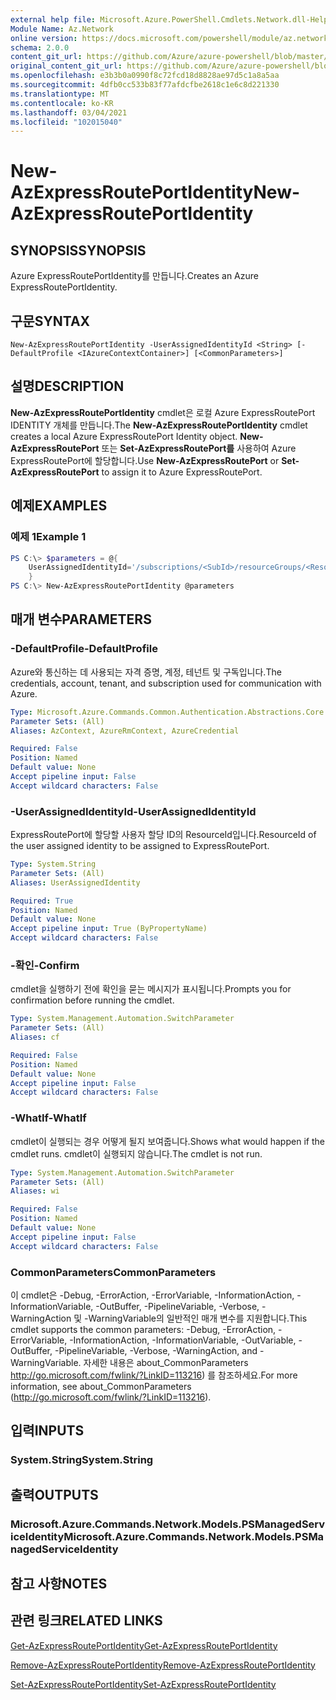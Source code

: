 ```yaml
---
external help file: Microsoft.Azure.PowerShell.Cmdlets.Network.dll-Help.xml
Module Name: Az.Network
online version: https://docs.microsoft.com/powershell/module/az.network/new-azexpressrouteportidentity
schema: 2.0.0
content_git_url: https://github.com/Azure/azure-powershell/blob/master/src/Network/Network/help/New-AzExpressRoutePortIdentity.md
original_content_git_url: https://github.com/Azure/azure-powershell/blob/master/src/Network/Network/help/New-AzExpressRoutePortIdentity.md
ms.openlocfilehash: e3b3b0a0990f8c72fcd18d8828ae97d5c1a8a5aa
ms.sourcegitcommit: 4dfb0cc533b83f77afdcfbe2618c1e6c8d221330
ms.translationtype: MT
ms.contentlocale: ko-KR
ms.lasthandoff: 03/04/2021
ms.locfileid: "102015040"
---
```

# <span data-ttu-id="b34a9-101">New-AzExpressRoutePortIdentity</span><span class="sxs-lookup"><span data-stu-id="b34a9-101">New-AzExpressRoutePortIdentity</span></span>

## <span data-ttu-id="b34a9-102">SYNOPSIS</span><span class="sxs-lookup"><span data-stu-id="b34a9-102">SYNOPSIS</span></span>
<span data-ttu-id="b34a9-103">Azure ExpressRoutePortIdentity를 만듭니다.</span><span class="sxs-lookup"><span data-stu-id="b34a9-103">Creates an Azure ExpressRoutePortIdentity.</span></span>

## <span data-ttu-id="b34a9-104">구문</span><span class="sxs-lookup"><span data-stu-id="b34a9-104">SYNTAX</span></span>

```
New-AzExpressRoutePortIdentity -UserAssignedIdentityId <String> [-DefaultProfile <IAzureContextContainer>] [<CommonParameters>]
```

## <span data-ttu-id="b34a9-105">설명</span><span class="sxs-lookup"><span data-stu-id="b34a9-105">DESCRIPTION</span></span>
<span data-ttu-id="b34a9-106">**New-AzExpressRoutePortIdentity** cmdlet은 로컬 Azure ExpressRoutePort IDENTITY 개체를 만듭니다.</span><span class="sxs-lookup"><span data-stu-id="b34a9-106">The **New-AzExpressRoutePortIdentity** cmdlet creates a local Azure ExpressRoutePort Identity object.</span></span> <span data-ttu-id="b34a9-107">**New-AzExpressRoutePort** 또는 **Set-AzExpressRoutePort를** 사용하여 Azure ExpressRoutePort에 할당합니다.</span><span class="sxs-lookup"><span data-stu-id="b34a9-107">Use **New-AzExpressRoutePort** or **Set-AzExpressRoutePort** to assign it to Azure ExpressRoutePort.</span></span>

## <span data-ttu-id="b34a9-108">예제</span><span class="sxs-lookup"><span data-stu-id="b34a9-108">EXAMPLES</span></span>

### <span data-ttu-id="b34a9-109">예제 1</span><span class="sxs-lookup"><span data-stu-id="b34a9-109">Example 1</span></span>
```powershell
PS C:\> $parameters = @{
    UserAssignedIdentityId='/subscriptions/<SubId>/resourceGroups/<ResourceGroupName>/providers/Microsoft.ManagedIdentity/userAssignedIdentities/<IdentityName>'
    }
PS C:\> New-AzExpressRoutePortIdentity @parameters
```

## <span data-ttu-id="b34a9-110">매개 변수</span><span class="sxs-lookup"><span data-stu-id="b34a9-110">PARAMETERS</span></span>

### <span data-ttu-id="b34a9-111">-DefaultProfile</span><span class="sxs-lookup"><span data-stu-id="b34a9-111">-DefaultProfile</span></span>
<span data-ttu-id="b34a9-112">Azure와 통신하는 데 사용되는 자격 증명, 계정, 테넌트 및 구독입니다.</span><span class="sxs-lookup"><span data-stu-id="b34a9-112">The credentials, account, tenant, and subscription used for communication with Azure.</span></span>

```yaml
Type: Microsoft.Azure.Commands.Common.Authentication.Abstractions.Core.IAzureContextContainer
Parameter Sets: (All)
Aliases: AzContext, AzureRmContext, AzureCredential

Required: False
Position: Named
Default value: None
Accept pipeline input: False
Accept wildcard characters: False
```

### <span data-ttu-id="b34a9-113">-UserAssignedIdentityId</span><span class="sxs-lookup"><span data-stu-id="b34a9-113">-UserAssignedIdentityId</span></span>
<span data-ttu-id="b34a9-114">ExpressRoutePort에 할당할 사용자 할당 ID의 ResourceId입니다.</span><span class="sxs-lookup"><span data-stu-id="b34a9-114">ResourceId of the user assigned identity to be assigned to ExpressRoutePort.</span></span>

```yaml
Type: System.String
Parameter Sets: (All)
Aliases: UserAssignedIdentity

Required: True
Position: Named
Default value: None
Accept pipeline input: True (ByPropertyName)
Accept wildcard characters: False
```

### <span data-ttu-id="b34a9-115">-확인</span><span class="sxs-lookup"><span data-stu-id="b34a9-115">-Confirm</span></span>
<span data-ttu-id="b34a9-116">cmdlet을 실행하기 전에 확인을 묻는 메시지가 표시됩니다.</span><span class="sxs-lookup"><span data-stu-id="b34a9-116">Prompts you for confirmation before running the cmdlet.</span></span>

```yaml
Type: System.Management.Automation.SwitchParameter
Parameter Sets: (All)
Aliases: cf

Required: False
Position: Named
Default value: None
Accept pipeline input: False
Accept wildcard characters: False
```

### <span data-ttu-id="b34a9-117">-WhatIf</span><span class="sxs-lookup"><span data-stu-id="b34a9-117">-WhatIf</span></span>
<span data-ttu-id="b34a9-118">cmdlet이 실행되는 경우 어떻게 될지 보여줍니다.</span><span class="sxs-lookup"><span data-stu-id="b34a9-118">Shows what would happen if the cmdlet runs.</span></span>
<span data-ttu-id="b34a9-119">cmdlet이 실행되지 않습니다.</span><span class="sxs-lookup"><span data-stu-id="b34a9-119">The cmdlet is not run.</span></span>

```yaml
Type: System.Management.Automation.SwitchParameter
Parameter Sets: (All)
Aliases: wi

Required: False
Position: Named
Default value: None
Accept pipeline input: False
Accept wildcard characters: False
```

### <span data-ttu-id="b34a9-120">CommonParameters</span><span class="sxs-lookup"><span data-stu-id="b34a9-120">CommonParameters</span></span>
<span data-ttu-id="b34a9-121">이 cmdlet은 -Debug, -ErrorAction, -ErrorVariable, -InformationAction, -InformationVariable, -OutBuffer, -PipelineVariable, -Verbose, -WarningAction 및 -WarningVariable의 일반적인 매개 변수를 지원합니다.</span><span class="sxs-lookup"><span data-stu-id="b34a9-121">This cmdlet supports the common parameters: -Debug, -ErrorAction, -ErrorVariable, -InformationAction, -InformationVariable, -OutVariable, -OutBuffer, -PipelineVariable, -Verbose, -WarningAction, and -WarningVariable.</span></span> <span data-ttu-id="b34a9-122">자세한 내용은 about_CommonParameters http://go.microsoft.com/fwlink/?LinkID=113216) 를 참조하세요.</span><span class="sxs-lookup"><span data-stu-id="b34a9-122">For more information, see about_CommonParameters (http://go.microsoft.com/fwlink/?LinkID=113216).</span></span>

## <span data-ttu-id="b34a9-123">입력</span><span class="sxs-lookup"><span data-stu-id="b34a9-123">INPUTS</span></span>

### <span data-ttu-id="b34a9-124">System.String</span><span class="sxs-lookup"><span data-stu-id="b34a9-124">System.String</span></span>

## <span data-ttu-id="b34a9-125">출력</span><span class="sxs-lookup"><span data-stu-id="b34a9-125">OUTPUTS</span></span>

### <span data-ttu-id="b34a9-126">Microsoft.Azure.Commands.Network.Models.PSManagedServiceIdentity</span><span class="sxs-lookup"><span data-stu-id="b34a9-126">Microsoft.Azure.Commands.Network.Models.PSManagedServiceIdentity</span></span>

## <span data-ttu-id="b34a9-127">참고 사항</span><span class="sxs-lookup"><span data-stu-id="b34a9-127">NOTES</span></span>

## <span data-ttu-id="b34a9-128">관련 링크</span><span class="sxs-lookup"><span data-stu-id="b34a9-128">RELATED LINKS</span></span>
[<span data-ttu-id="b34a9-129">Get-AzExpressRoutePortIdentity</span><span class="sxs-lookup"><span data-stu-id="b34a9-129">Get-AzExpressRoutePortIdentity</span></span>](./Get-AzExpressRoutePortIdentity.md)

[<span data-ttu-id="b34a9-130">Remove-AzExpressRoutePortIdentity</span><span class="sxs-lookup"><span data-stu-id="b34a9-130">Remove-AzExpressRoutePortIdentity</span></span>](./Remove-AzExpressRoutePortIdentity.md)

[<span data-ttu-id="b34a9-131">Set-AzExpressRoutePortIdentity</span><span class="sxs-lookup"><span data-stu-id="b34a9-131">Set-AzExpressRoutePortIdentity</span></span>](./Set-AzExpressRoutePortIdentity.md)